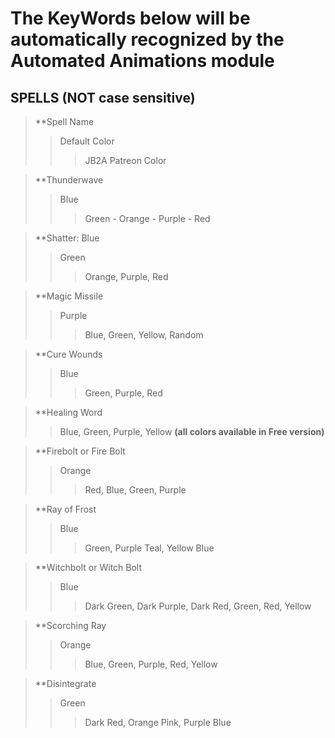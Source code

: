 # The KeyWords below will be automatically recognized by the Automated Animations module  

## SPELLS  (NOT case sensitive)

>**Spell Name
>>Default Color
>>>JB2A Patreon Color

>**Thunderwave
>>Blue
>>>Green - Orange - Purple - Red  

>**Shatter: Blue
>>Green
>>>Orange, Purple, Red  

>**Magic Missile
>>Purple
>>>Blue, Green, Yellow, Random  

>**Cure Wounds
>>Blue
>>>Green, Purple, Red  

>**Healing Word
>>Blue, Green, Purple, Yellow **(all colors available in Free version)**  

>**Firebolt or Fire Bolt
>>Orange
>>>Red, Blue, Green, Purple  

>**Ray of Frost
>>Blue
>>>Green, Purple Teal, Yellow Blue  

>**Witchbolt or Witch Bolt
>>Blue
>>>Dark Green, Dark Purple, Dark Red, Green, Red, Yellow  

>**Scorching Ray
>>Orange
>>>Blue, Green, Purple, Red, Yellow  

>**Disintegrate
>>Green
>>>Dark Red, Orange Pink, Purple Blue


